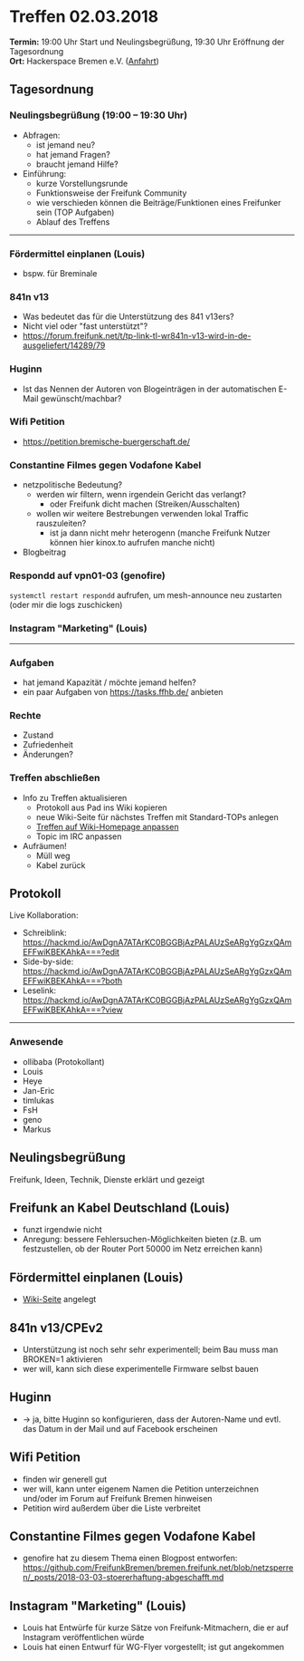 # Treffen 02.03.2018

**Termin:** 19:00 Uhr Start und Neulingsbegrüßung, 19:30 Uhr Eröffnung der Tagesordnung  
**Ort:** Hackerspace Bremen e.V. ([Anfahrt](https://www.hackerspace-bremen.de/anfahrt/))

## Tagesordnung
### Neulingsbegrüßung (19:00 – 19:30 Uhr)
- Abfragen:
    - ist jemand neu?
    - hat jemand Fragen?
    - braucht jemand Hilfe?
- Einführung:
    - kurze Vorstellungsrunde
    - Funktionsweise der Freifunk Community
    - wie verschieden können die Beiträge/Funktionen eines Freifunker sein (TOP Aufgaben)
    - Ablauf des Treffens

---

### Fördermittel einplanen (Louis)
* bspw. für Breminale

### 841n v13
* Was bedeutet das für die Unterstützung des 841 v13ers?
* Nicht viel oder "fast unterstützt"?
* https://forum.freifunk.net/t/tp-link-tl-wr841n-v13-wird-in-de-ausgeliefert/14289/79

### Huginn
* Ist das Nennen der Autoren von Blogeinträgen in der automatischen E-Mail gewünscht/machbar?

### Wifi Petition
* https://petition.bremische-buergerschaft.de/

### Constantine Filmes gegen Vodafone Kabel
* netzpolitische Bedeutung?
    * werden wir filtern, wenn irgendein Gericht das verlangt?
      *   oder Freifunk dicht machen (Streiken/Ausschalten)
    * wollen wir weitere Bestrebungen verwenden lokal Traffic rauszuleiten?
      * ist ja dann nicht mehr heterogenn (manche Freifunk Nutzer können hier kinox.to aufrufen manche nicht)
* Blogbeitrag


### Respondd auf vpn01-03 (genofire)
`systemctl restart respondd` aufrufen, um mesh-announce neu zustarten
(oder mir die logs zuschicken)

### Instagram "Marketing" (Louis)

---

### Aufgaben
- hat jemand Kapazität / möchte jemand helfen?
- ein paar Aufgaben von https://tasks.ffhb.de/ anbieten

### Rechte
- Zustand
- Zufriedenheit
- Änderungen?

### Treffen abschließen
- Info zu Treffen aktualisieren
  - Protokoll aus Pad ins Wiki kopieren
  - neue Wiki-Seite für nächstes Treffen mit Standard-TOPs anlegen
  - [Treffen auf Wiki-Homepage anpassen](Home)
  - Topic im IRC anpassen
- Aufräumen!
  - Müll weg
  - Kabel zurück


## Protokoll
Live Kollaboration:
- Schreiblink: https://hackmd.io/AwDgnA7ATArKC0BGGBjAzPALAUzSeARgYgGzxQAmEFFwiKBEKAhkA===?edit
- Side-by-side: https://hackmd.io/AwDgnA7ATArKC0BGGBjAzPALAUzSeARgYgGzxQAmEFFwiKBEKAhkA===?both
- Leselink: https://hackmd.io/AwDgnA7ATArKC0BGGBjAzPALAUzSeARgYgGzxQAmEFFwiKBEKAhkA===?view

---

### Anwesende
- ollibaba (Protokollant)
- Louis
- Heye
- Jan-Eric
- timlukas
- FsH
- geno
- Markus


## Neulingsbegrüßung
Freifunk, Ideen, Technik, Dienste erklärt und gezeigt

## Freifunk an Kabel Deutschland (Louis)
* funzt irgendwie nicht
* Anregung: bessere Fehlersuchen-Möglichkeiten bieten (z.B. um festzustellen, ob der Router Port 50000 im Netz erreichen kann)

## Fördermittel einplanen (Louis)
* [Wiki-Seite](/Events/Breminale/2018/Alles) angelegt

## 841n v13/CPEv2
* Unterstützung ist noch sehr sehr experimentell; beim Bau muss man BROKEN=1 aktivieren
* wer will, kann sich diese experimentelle Firmware selbst bauen

## Huginn
* -> ja, bitte Huginn so konfigurieren, dass der Autoren-Name und evtl. das Datum in der Mail und auf Facebook erscheinen

## Wifi Petition
* finden wir generell gut
* wer will, kann unter eigenem Namen die Petition unterzeichnen und/oder im Forum auf Freifunk Bremen hinweisen
* Petition wird außerdem über die Liste verbreitet

## Constantine Filmes gegen Vodafone Kabel
* genofire hat zu diesem Thema einen Blogpost entworfen: https://github.com/FreifunkBremen/bremen.freifunk.net/blob/netzsperren/_posts/2018-03-03-stoererhaftung-abgeschafft.md

## Instagram "Marketing" (Louis)
* Louis hat Entwürfe für kurze Sätze von Freifunk-Mitmachern, die er auf Instagram veröffentlichen würde
* Louis hat einen Entwurf für WG-Flyer vorgestellt; ist gut angekommen
